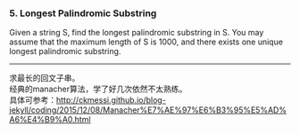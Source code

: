 ### 5. Longest Palindromic Substring

Given a string S, find the longest palindromic substring in S. You may assume that the maximum length of S is 1000, and there exists one unique longest palindromic substring.

* * *

求最长的回文子串。   
经典的manacher算法，学了好几次依然不太熟练。   
具体可参考：http://ckmessi.github.io/blog-jekyll/coding/2015/12/08/Manacher%E7%AE%97%E6%B3%95%E5%AD%A6%E4%B9%A0.html
